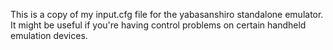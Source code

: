 This is a copy of my input.cfg file for the yabasanshiro standalone emulator. It might be useful if you're having control problems on certain handheld emulation devices.
